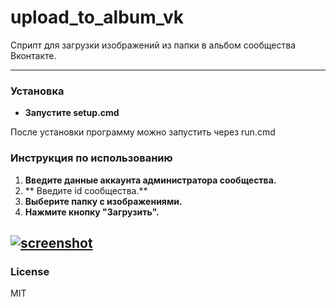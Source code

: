 # upload_to_album_vk
Сприпт для загрузки изображений из папки в альбом сообщества Вконтакте.

------------
### Установка
- **Запустите setup.cmd**

После установки программу можно запустить через run.cmd

### Инструкция по использованию
1. **Введите данные аккаунта администратора сообщества.**
2. ** Введите id сообщества.**
3. **Выберите папку с изображениями.**
4. **Нажмите кнопку "Загрузить".**

[![screenshot](/ "screenshot")](https://raw.githubusercontent.com/Jumas-Cola/useful_scripts/master/VK/upload_to_album_vk/screen.png "screenshot")
------------

### License
MIT
